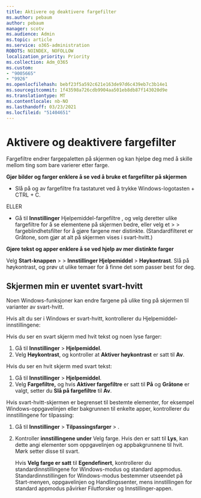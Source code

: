 ```yaml
---
title: Aktivere og deaktivere fargefilter
ms.author: pebaum
author: pebaum
manager: scotv
ms.audience: Admin
ms.topic: article
ms.service: o365-administration
ROBOTS: NOINDEX, NOFOLLOW
localization_priority: Priority
ms.collection: Adm_O365
ms.custom:
- "9005665"
- "9926"
ms.openlocfilehash: bebf23f5a592c621e163de97d6c439eb7c3b14e1
ms.sourcegitcommit: 1f43598a726cdb9904aa501eb8db87f143020d9e
ms.translationtype: MT
ms.contentlocale: nb-NO
ms.lasthandoff: 03/23/2021
ms.locfileid: "51404651"
---
```

# <a name="turn-on-and-off-color-filter"></a>Aktivere og deaktivere fargefilter

Fargefiltre endrer fargepaletten på skjermen og kan hjelpe deg med å skille mellom ting som bare varierer etter farge.

**Gjør bilder og farger enklere å se ved å bruke et fargefilter på skjermen**

- Slå på og av fargefiltre fra tastaturet ved å trykke Windows-logotasten + CTRL + C. 

ELLER

- Gå til **Innstillinger** Hjelpemiddel-fargefiltre , og velg deretter ulike fargefiltre for å se elementene på skjermen bedre, eller velg et  >    >  fargeblindhetsfilter for å gjøre fargene mer distinkte.  (Standardfilteret er Gråtone, som gjør at alt på skjermen vises i svart-hvitt.)

**Gjøre tekst og apper enklere å se ved hjelp av mer distinkte farger**  

Velg **Start-knappen** >   >  **Innstillinger Hjelpemiddel**  >  **Høykontrast**. Slå på høykontrast, og prøv ut ulike temaer for å finne det som passer best for deg.

## <a name="my-screen-is-unexpectedly-black-and-white"></a>Skjermen min er uventet svart-hvitt

Noen Windows-funksjoner kan endre fargene på ulike ting på skjermen til varianter av svart-hvitt.

Hvis alt du ser i Windows er svart-hvitt, kontrollerer du Hjelpemiddel-innstillingene:

Hvis du ser en svart skjerm med hvit tekst og noen lyse farger:  

1. Gå til **Innstillinger**  >  **Hjelpemiddel**.  
1. Velg **Høykontrast**, og kontroller at **Aktiver høykontrast** er satt til **Av**.

Hvis du ser en hvit skjerm med svart tekst:  

1. Gå til **Innstillinger**  >  **Hjelpemiddel**.  
1. Velg **Fargefiltre,** og hvis **Aktiver fargefiltre** er satt til **På** og **Gråtone** er valgt, setter du **Slå på fargefiltre** til **Av**.

Hvis svart-hvitt-skjermen er begrenset til bestemte elementer, for eksempel Windows-oppgavelinjen eller bakgrunnen til enkelte apper, kontrollerer du innstillingene for tilpassing:

1. Gå til **Innstillinger**  >  **Tilpassingsfarger**  >  .

1. Kontroller **innstillingene under** Velg farge. Hvis den er satt til **Lys**, kan dette angi elementer som oppgavelinjen og appbakgrunnene til hvit. Mørk setter disse til svart.  

    Hvis **Velg farge er satt** til **Egendefinert**, kontrollerer du standardinnstillingene for Windows-modus og standard appmodus. Standardinnstillingen for Windows-modus bestemmer utseendet på Start-menyen, oppgavelinjen og Handlingssenter, mens innstillingen for standard appmodus påvirker Filutforsker og Innstillinger-appen.

